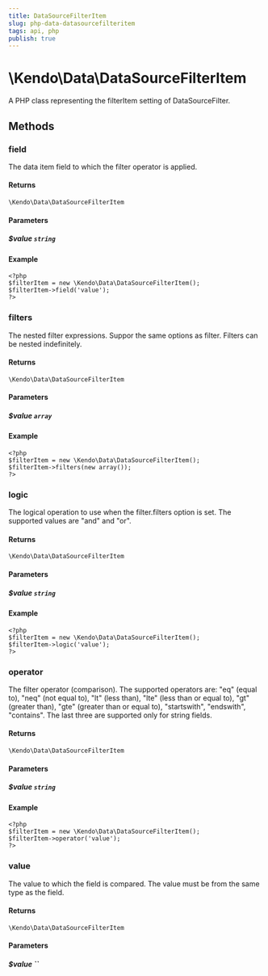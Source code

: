 ```yaml
---
title: DataSourceFilterItem
slug: php-data-datasourcefilteritem
tags: api, php
publish: true
---
```


# \Kendo\Data\DataSourceFilterItem

A PHP class representing the filterItem setting of DataSourceFilter.


## Methods

### field
The data item field to which the filter operator is applied.

#### Returns
`\Kendo\Data\DataSourceFilterItem`

#### Parameters

##### $value `string`



#### Example 
    <?php
    $filterItem = new \Kendo\Data\DataSourceFilterItem();
    $filterItem->field('value');
    ?>

### filters
The nested filter expressions. Suppor the same options as filter. Filters can be nested indefinitely.

#### Returns
`\Kendo\Data\DataSourceFilterItem`

#### Parameters

##### $value `array`



#### Example 
    <?php
    $filterItem = new \Kendo\Data\DataSourceFilterItem();
    $filterItem->filters(new array());
    ?>

### logic
The logical operation to use when the filter.filters option is set. The supported values are "and" and "or".

#### Returns
`\Kendo\Data\DataSourceFilterItem`

#### Parameters

##### $value `string`



#### Example 
    <?php
    $filterItem = new \Kendo\Data\DataSourceFilterItem();
    $filterItem->logic('value');
    ?>

### operator
The filter operator (comparison). The supported operators are: "eq" (equal to), "neq" (not equal to), "lt" (less than), "lte" (less than or equal to), "gt" (greater than), "gte" (greater than or equal to),
"startswith", "endswith", "contains". The last three are supported only for string fields.

#### Returns
`\Kendo\Data\DataSourceFilterItem`

#### Parameters

##### $value `string`



#### Example 
    <?php
    $filterItem = new \Kendo\Data\DataSourceFilterItem();
    $filterItem->operator('value');
    ?>

### value
The value to which the field is compared. The value must be from the same type as the field.

#### Returns
`\Kendo\Data\DataSourceFilterItem`

#### Parameters

##### $value ``



